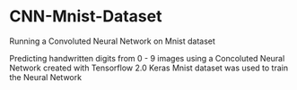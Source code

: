 # CNN-Mnist-Dataset
Running a Convoluted Neural Network on Mnist dataset 

Predicting handwritten digits from 0 - 9 images using a Concoluted Neural Network created with Tensorflow 2.0
Keras Mnist dataset was used to train the Neural Network 
